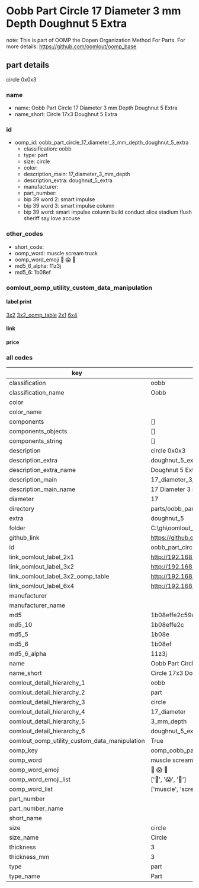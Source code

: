 # Oobb Part Circle 17 Diameter 3 mm Depth Doughnut 5 Extra  

note: This is part of OOMP the Oopen Organization Method For Parts. For more details: https://github.com/oomlout/oomp_base

##  part details
  



circle 0x0x3



### name
* name: Oobb Part Circle 17 Diameter 3 mm Depth Doughnut 5 Extra
* name_short: Circle 17x3 Doughnut 5 Extra
### id
* oomp_id: oobb_part_circle_17_diameter_3_mm_depth_doughnut_5_extra
  * classification: oobb
  * type: part
  * size: circle
  * color: 
  * description_main: 17_diameter_3_mm_depth
  * description_extra: doughnut_5_extra
  * manufacturer: 
  * part_number: 
  * bip 39 word 2: smart impulse
  * bip 39 word 3: smart impulse column
  * bip 39 word: smart impulse column build conduct slice stadium flush sheriff say love accuse

### other_codes
* short_code: 
* oomp_word: muscle scream truck
* oomp_word_emoji :muscle: :scream: :truck:
* md5_6_alpha: 11z3j
* md5_6: 1b08ef






### oomlout_oomp_utility_custom_data_manipulation
#### label print
[3x2](http://192.168.1.245:1112/?label=oomp%2011z3j)
[3x2_oomp_table](http://192.168.1.108:1112/?label=oomp%2011z3j)
[2x1](http://192.168.1.242:1112/?label=oomp%2011z3j)
[6x4](http://192.168.1.55:1112/?label=oomp%2011z3j)    

#### link

                              

#### price







### all codes 
| key | value |  
| --- | --- |  
| classification | oobb |  
| classification_name | Oobb |  
| color |  |  
| color_name |  |  
| components | [] |  
| components_objects | [] |  
| components_string | [] |  
| description | circle 0x0x3 |  
| description_extra | doughnut_5_extra |  
| description_extra_name | Doughnut 5 Extra |  
| description_main | 17_diameter_3_mm_depth |  
| description_main_name | 17 Diameter 3 mm Depth |  
| diameter | 17 |  
| directory | parts/oobb_part_circle_17_diameter_3_mm_depth_doughnut_5_extra |  
| extra | doughnut_5 |  
| folder | C:\gh\oomlout_oobb_version_4_generated_parts\things\oobb_part_circle_17_diameter_3_mm_depth_doughnut_5_extra |  
| github_link | https://github.com/oomlout/oomlout_oomp_part_src/tree/main/parts/oobb_part_circle_17_diameter_3_mm_depth_doughnut_5_extra |  
| id | oobb_part_circle_17_diameter_3_mm_depth_doughnut_5_extra |  
| link_oomlout_label_2x1 | http://192.168.1.242:1112/?label=oomp%2011z3j |  
| link_oomlout_label_3x2 | http://192.168.1.245:1112/?label=oomp%2011z3j |  
| link_oomlout_label_3x2_oomp_table | http://192.168.1.108:1112/?label=oomp%2011z3j |  
| link_oomlout_label_6x4 | http://192.168.1.55:1112/?label=oomp%2011z3j |  
| manufacturer |  |  
| manufacturer_name |  |  
| md5 | 1b08effe2c59da7f2d9761dc5b9c8e64 |  
| md5_10 | 1b08effe2c |  
| md5_5 | 1b08e |  
| md5_6 | 1b08ef |  
| md5_6_alpha | 11z3j |  
| name | Oobb Part Circle 17 Diameter 3 mm Depth Doughnut 5 Extra |  
| name_short | Circle 17x3 Doughnut 5 Extra |  
| oomlout_detail_hierarchy_1 | oobb |  
| oomlout_detail_hierarchy_2 | part |  
| oomlout_detail_hierarchy_3 | circle |  
| oomlout_detail_hierarchy_4 | 17_diameter |  
| oomlout_detail_hierarchy_5 | 3_mm_depth |  
| oomlout_detail_hierarchy_6 | doughnut_5_extra |  
| oomlout_oomp_utility_custom_data_manipulation | True |  
| oomp_key | oomp_oobb_part_circle_17_diameter_3_mm_depth_doughnut_5_extra |  
| oomp_word | muscle scream truck |  
| oomp_word_emoji | :muscle: :scream: :truck: |  
| oomp_word_emoji_list | [':muscle:', ':scream:', ':truck:'] |  
| oomp_word_list | ['muscle', 'scream', 'truck'] |  
| part_number |  |  
| part_number_name |  |  
| short_name |  |  
| size | circle |  
| size_name | Circle |  
| thickness | 3 |  
| thickness_mm | 3 |  
| type | part |  
| type_name | Part |  
